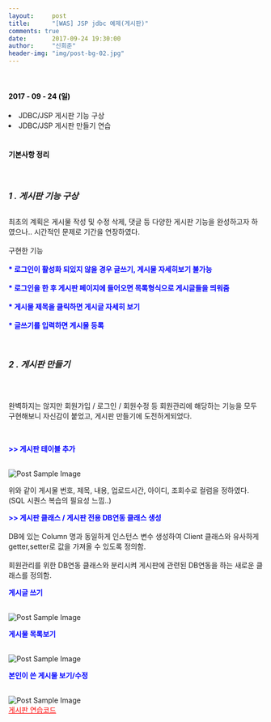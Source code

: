 ```yaml
---
layout:     post
title:      "[WAS] JSP jdbc 예제(게시판)"
comments: true
date:       2017-09-24 19:30:00
author:     "신희준"
header-img: "img/post-bg-02.jpg"
---
```

<br>
<H4 style ="font-weight:bold; color : black">2017 - 09 - 24 (일)</H4>
<li>JDBC/JSP 게시판 기능 구상</li>
<li>JDBC/JSP 게시판 만들기 연습</li>

<br>
<H4 style ="font-weight:bold; color:black;">기본사항 정리</H4>
<br>

<h5 style = "font-size: 17px; font-weight : bold;">1 . 게시판 기능 구상</h5>

<p>최초의 계획은 게시물 작성 및 수정 삭제, 댓글 등 다양한 게시판 기능을 완성하고자 하였으나.. 시간적인 문제로 기간을 연장하였다. <br><br>구현한 기능 <Br><br>
<b style="color:blue; font-size: 14px;"> * 로그인이 활성화 되있지 않을 경우 글쓰기, 게시물 자세히보기 불가능 </b><br><br>
<b style="color:blue; font-size: 14px;"> * 로그인을 한 후 게시판 페이지에 들어오면 목록형식으로 게시글들을 띄워줌 </b><br><br>
<b style="color:blue; font-size: 14px;"> * 게시물 제목을 클릭하면 게시글 자세히 보기 </b> <br><br>
<b style="color:blue; font-size: 14px;"> * 글쓰기를 입력하면 게시물 등록 </b>
</p>


<br>
<h5 style = "font-size: 17px; font-weight : bold;">2 . 게시판 만들기</h5>

<br>
<p>완벽하지는 않지만 회원가입 / 로그인 / 회원수정 등 회원관리에 해당하는 기능을 모두 구현해보니 자신감이 붙었고, 게시판 만들기에 도전하게되었다.</p>
<br>

<p><b style="color:blue; font-size: 14px;"> >> 게시판 테이블 추가 </b><br><br>


</p>

<img src="{{ site.baseurl }}/img/boardImg.JPG" alt="Post Sample Image">
<p>위와 같이 게시물 번호, 제목, 내용, 업로드시간, 아이디, 조회수로 컬럼을 정하였다. (SQL 시퀀스 복습의 필요성 느낌..) </p>

<p><b style="color:blue; font-size: 14px;"> >> 게시판 클래스 / 게시판 전용 DB연동 클래스 생성 </b><br><br>
DB에 있는 Column 명과 동일하게 인스턴스 변수 생성하여 Client 클래스와 유사하게 getter,setter로 값을 가져올 수 있도록 정의함.
<BR>
<BR>
회원관리를 위한 DB연동 클래스와 분리시켜 게시판에 관련된 DB연동을 하는 새로운 클래스를 정의함.
</p>

<p><b style="color:blue;">게시글 쓰기</b></P><br>
<img src="{{ site.baseurl }}/img/bw.JPG" alt="Post Sample Image">
<p><b style="color:blue;">게시물 목록보기</b></P><br>
<img src="{{ site.baseurl }}/img/bl.JPG" alt="Post Sample Image">
<p><b style="color:blue;">본인이 쓴 게시물 보기/수정</b></P><br>
<img src="{{ site.baseurl }}/img/bu.JPG" alt="Post Sample Image">
<br>
<a style ="color:red;" href="https://github.com/shj7242/practice">게시판 연습코드</a>

